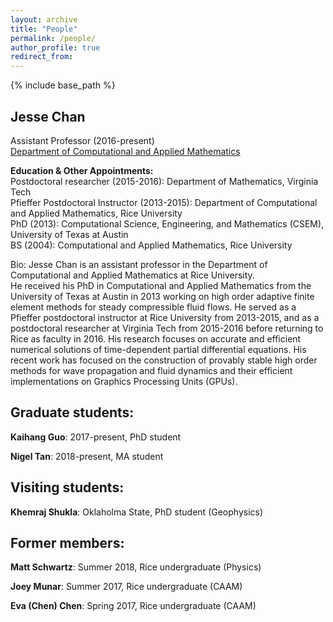 ```yaml
---
layout: archive
title: "People"
permalink: /people/
author_profile: true
redirect_from: 
---
```


{% include base_path %}

<h2><strong>Jesse Chan</strong></h2>

<p>Assistant Professor (2016-present)<br />
<a href="http://www.caam.rice.edu" target="_blank" rel="noopener noreferrer">Department of Computational and Applied Mathematics</a><br />
<p><strong>Education &amp; Other Appointments:</strong><br />
Postdoctoral researcher (2015-2016): Department of Mathematics, Virginia Tech<br />
Pfieffer Postdoctoral Instructor (2013-2015): Department of Computational and Applied Mathematics, Rice University<br />
PhD (2013): Computational Science, Engineering, and Mathematics (CSEM), University of Texas at Austin<br />
BS (2004): Computational and Applied Mathematics, Rice University </p>

Bio: Jesse Chan is an assistant professor in the Department of 
Computational and Applied Mathematics at Rice University.  
He received his PhD in Computational and Applied Mathematics 
from the University of Texas at Austin in 2013 working on 
high order adaptive finite element methods for steady compressible 
fluid flows.  He served as a Pfieffer postdoctoral instructor 
at Rice University from 2013-2015, and as a postdoctoral researcher 
at Virginia Tech from 2015-2016 before returning to Rice as faculty 
in 2016. His research focuses on accurate and efficient numerical 
solutions of time-dependent partial differential equations. His 
recent work has focused on the construction of provably stable high 
order methods for wave propagation and fluid dynamics and their efficient 
implementations on Graphics Processing Units (GPUs).  

<h2><strong>Graduate students:</strong></h2>
<p><strong>Kaihang Guo</strong>: 2017-present, PhD student<br />
<p><strong>Nigel Tan</strong>: 2018-present, MA student<br />


<h2><strong>Visiting students:</strong></h2>
<p><strong>Khemraj Shukla</strong>: Oklaholma State, PhD student (Geophysics)<br />


<h2><strong>Former members:</strong></h2>

<p><strong>Matt Schwartz</strong>: Summer 2018, Rice undergraduate (Physics)<br />
<p><strong>Joey Munar</strong>: Summer 2017, Rice undergraduate (CAAM)<br />
<p><strong>Eva (Chen) Chen</strong>: Spring 2017, Rice undergraduate (CAAM)<br />
